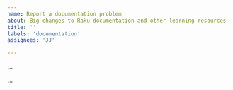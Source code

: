 ```yaml
---
name: Report a documentation problem
about: Big changes to Raku documentation and other learning resources
title: ''
labels: 'documentation'
assignees: 'JJ'

---
```


<!--- Write a short description of the problem here. -->
…

<!--- Provide more details here. *Do not* propose a solution. You can propose a solution later in the comments. -->
…
